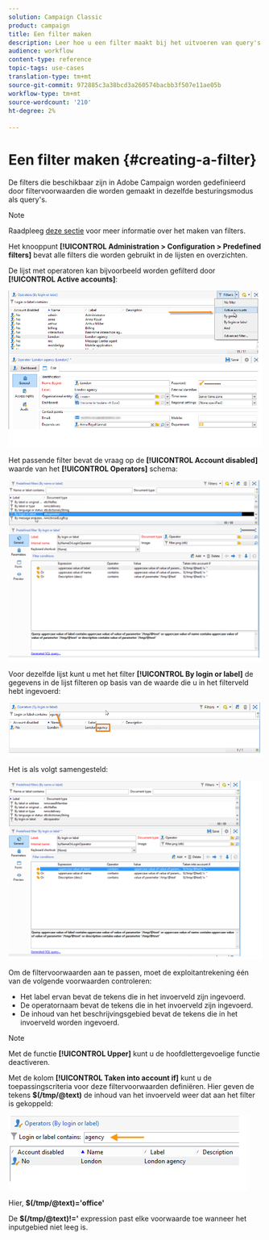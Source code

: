```yaml
---
solution: Campaign Classic
product: campaign
title: Een filter maken
description: Leer hoe u een filter maakt bij het uitvoeren van query's
audience: workflow
content-type: reference
topic-tags: use-cases
translation-type: tm+mt
source-git-commit: 972885c3a38bcd3a260574bacbb3f507e11ae05b
workflow-type: tm+mt
source-wordcount: '210'
ht-degree: 2%

---
```



# Een filter maken {#creating-a-filter}

De filters die beschikbaar zijn in Adobe Campaign worden gedefinieerd door filtervoorwaarden die worden gemaakt in dezelfde besturingsmodus als query&#39;s.

>[!NOTE]
>
>Raadpleeg [deze sectie](../../platform/using/filtering-options.md) voor meer informatie over het maken van filters.

Het knooppunt **[!UICONTROL Administration > Configuration > Predefined filters]** bevat alle filters die worden gebruikt in de lijsten en overzichten.

De lijst met operatoren kan bijvoorbeeld worden gefilterd door **[!UICONTROL Active accounts]**:

![](assets/query_editor_filter_sample_1.png)

Het passende filter bevat de vraag op de **[!UICONTROL Account disabled]** waarde van het **[!UICONTROL Operators]** schema:

![](assets/query_editor_filter_sample_2.png)

Voor dezelfde lijst kunt u met het filter **[!UICONTROL By login or label]** de gegevens in de lijst filteren op basis van de waarde die u in het filterveld hebt ingevoerd:

![](assets/query_editor_filter_sample_3.png)

Het is als volgt samengesteld:

![](assets/query_editor_filter_sample_4.png)

Om de filtervoorwaarden aan te passen, moet de exploitantrekening één van de volgende voorwaarden controleren:

* Het label ervan bevat de tekens die in het invoerveld zijn ingevoerd.
* De operatornaam bevat de tekens die in het invoerveld zijn ingevoerd.
* De inhoud van het beschrijvingsgebied bevat de tekens die in het invoerveld worden ingevoerd.

>[!NOTE]
>
>Met de functie **[!UICONTROL Upper]** kunt u de hoofdlettergevoelige functie deactiveren.

Met de kolom **[!UICONTROL Taken into account if]** kunt u de toepassingscriteria voor deze filtervoorwaarden definiëren. Hier geven de tekens **$(/tmp/@text)** de inhoud van het invoerveld weer dat aan het filter is gekoppeld:

![](assets/query_editor_filter_sample_5.png)

Hier, **$(/tmp/@text)=&#39;office&#39;**

De **$(/tmp/@text)!=&#39;** expression past elke voorwaarde toe wanneer het inputgebied niet leeg is.
